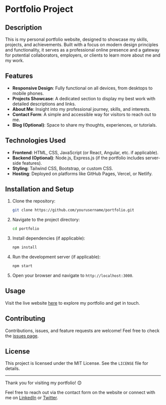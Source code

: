 # Portfolio Project

## Description
This is my personal portfolio website, designed to showcase my skills, projects, and achievements. Built with a focus on modern design principles and functionality, it serves as a professional online presence and a gateway for potential collaborators, employers, or clients to learn more about me and my work.

## Features
- **Responsive Design**: Fully functional on all devices, from desktops to mobile phones.
- **Projects Showcase**: A dedicated section to display my best work with detailed descriptions and links.
- **About Me**: Insight into my professional journey, skills, and interests.
- **Contact Form**: A simple and accessible way for visitors to reach out to me.
- **Blog (Optional)**: Space to share my thoughts, experiences, or tutorials.

## Technologies Used
- **Frontend**: HTML, CSS, JavaScript (or React, Angular, etc. if applicable).
- **Backend (Optional)**: Node.js, Express.js (if the portfolio includes server-side features).
- **Styling**: Tailwind CSS, Bootstrap, or custom CSS.
- **Hosting**: Deployed on platforms like GitHub Pages, Vercel, or Netlify.

## Installation and Setup
1. Clone the repository:
   ```bash
   git clone https://github.com/yourusername/portfolio.git
   ```
2. Navigate to the project directory:
   ```bash
   cd portfolio
   ```
3. Install dependencies (if applicable):
   ```bash
   npm install
   ```
4. Run the development server (if applicable):
   ```bash
   npm start
   ```
5. Open your browser and navigate to `http://localhost:3000`.

## Usage
Visit the live website [here](https://yourusername.github.io/portfolio) to explore my portfolio and get in touch.

## Contributing
Contributions, issues, and feature requests are welcome! Feel free to check the [issues page](https://github.com/yourusername/portfolio/issues).

## License
This project is licensed under the MIT License. See the `LICENSE` file for details.

---

Thank you for visiting my portfolio! 😊

Feel free to reach out via the contact form on the website or connect with me on [LinkedIn](https://linkedin.com/in/yourprofile) or [Twitter](https://twitter.com/yourhandle).
